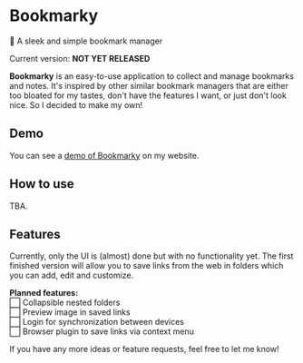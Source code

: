 # Bookmarky
📔 A sleek and simple bookmark manager

Current version: **NOT YET RELEASED**

**Bookmarky** is an easy-to-use application to collect and manage bookmarks and notes. It's inspired by other similar bookmark managers that are either too bloated for my tastes, don't have the features I want, or just don't look nice. So I decided to make my own!

## Demo
You can see a [demo of Bookmarky](https://besasam.github.io/demos/bookmarky) on my website.

## How to use
TBA.

## Features
Currently, only the UI is (almost) done but with no functionality yet. The first finished version will allow you to save links from the web in folders which you can add, edit and customize.

**Planned features:**  
⬜ Collapsible nested folders  
⬜ Preview image in saved links  
⬜ Login for synchronization between devices  
⬜ Browser plugin to save links via context menu

If you have any more ideas or feature requests, feel free to let me know!

